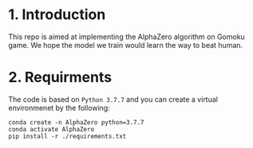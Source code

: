 # 1. Introduction
This repo is aimed at implementing the AlphaZero algorithm on Gomoku game. We hope the model we train would learn the way to beat human.

# 2. Requirments
The code is based on `Python 3.7.7` and you can create a virtual environmenet by the following:
```
conda create -n AlphaZero python=3.7.7
conda activate AlphaZero
pip install -r ./requirements.txt
```